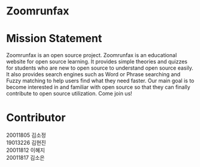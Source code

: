 # Zoomrunfax


# Mission Statement
Zoomrunfax is an open source project.
Zoomrunfax is an educational website for open source learning. It provides simple theories and quizzes for students who are new to open source to understand open source easily. It also provides search engines such as Word or Phrase searching and Fuzzy matching to help users find what they need faster. Our main goal is to become interested in and familiar with open source so that they can finally contribute to open source utilization. Come join us!


# Contributor 

20011805 김소정  
19013226 김현진  
20011812 이혜지  
20011817 김소은  
